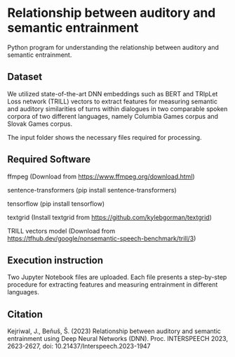 # Relationship between auditory and semantic entrainment
Python program for understanding the relationship between auditory and semantic entrainment.

## Dataset
We utilized state-of-the-art DNN embeddings such as BERT and TRIpLet Loss network (TRILL) vectors to extract features for measuring semantic and auditory similarities of turns within dialogues in two comparable spoken corpora of two different languages, namely Columbia Games corpus and Slovak Games corpus. 

The input folder shows the necessary files required for processing.

## Required Software
ffmpeg (Download from https://www.ffmpeg.org/download.html)

sentence-transformers (pip install sentence-transformers)

tensorflow (pip install tensorflow)

textgrid (Install textgrid from https://github.com/kylebgorman/textgrid)

TRILL vectors model (Download from https://tfhub.dev/google/nonsemantic-speech-benchmark/trill/3)

## Execution instruction
Two Jupyter Notebook files are uploaded. Each file presents a step-by-step procedure for extracting features and measuring entrainment in different languages. 

## Citation
Kejriwal, J., Beňuš, Š. (2023) Relationship between auditory and semantic entrainment using Deep Neural Networks (DNN). Proc. INTERSPEECH 2023, 2623-2627, doi: 10.21437/Interspeech.2023-1947
